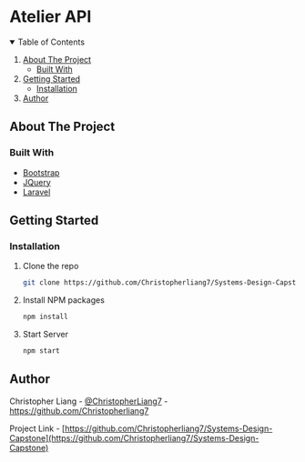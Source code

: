 # Atelier API

<!-- TABLE OF CONTENTS -->
<details open="open">
  <summary>Table of Contents</summary>
  <ol>
    <li>
      <a href="#about-the-project">About The Project</a>
      <ul>
        <li><a href="#built-with">Built With</a></li>
      </ul>
    </li>
    <li>
      <a href="#getting-started">Getting Started</a>
      <ul>
        <li><a href="#installation">Installation</a></li>
      </ul>
    </li>
    <li><a href="#Author">Author</a></li>
  </ol>
</details>

<!-- ABOUT THE PROJECT -->
## About The Project

### Built With

* [Bootstrap](https://getbootstrap.com)
* [JQuery](https://jquery.com)
* [Laravel](https://laravel.com)



<!-- GETTING STARTED -->
## Getting Started

### Installation

1. Clone the repo
   ```sh
   git clone https://github.com/Christopherliang7/Systems-Design-Capstone.git
   ```
2. Install NPM packages
   ```sh
   npm install
   ```
3. Start Server
   ```sh
   npm start
   ```

## Author

Christopher Liang - [@ChristopherLiang7](https://https://github.com/Christopherliang7) - https://github.com/Christopherliang7

Project Link - [https://github.com/Christopherliang7/Systems-Design-Capstone](https://github.com/Christopherliang7/Systems-Design-Capstone)
